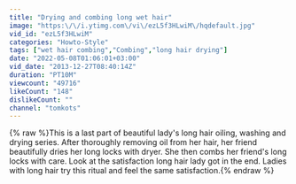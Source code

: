 ```yaml
---
title: "Drying and combing long wet hair"
image: "https:\/\/i.ytimg.com\/vi\/ezL5f3HLwiM\/hqdefault.jpg"
vid_id: "ezL5f3HLwiM"
categories: "Howto-Style"
tags: ["wet hair combing","Combing","long hair drying"]
date: "2022-05-08T01:06:01+03:00"
vid_date: "2013-12-27T08:40:14Z"
duration: "PT10M"
viewcount: "49716"
likeCount: "148"
dislikeCount: ""
channel: "tomkots"
---
```

{% raw %}This is a last part of beautiful lady's long hair oiling, washing and drying series.  After thoroughly removing oil from her hair, her friend beautifully dries her long locks with dryer.  She then combs her friend's long locks with care.  Look at the satisfaction long hair lady got in the end.  Ladies with long hair try this ritual and feel the same satisfaction.{% endraw %}
